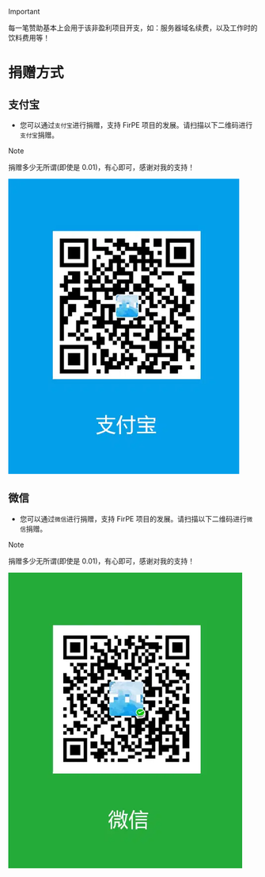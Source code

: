 > [!IMPORTANT]
>
> 每一笔赞助基本上会用于该非盈利项目开支，如：服务器域名续费，以及工作时的饮料费用等！

# 捐赠方式

## 支付宝

- 您可以通过`支付宝`进行捐赠，支持 FirPE 项目的发展。请扫描以下二维码进行`支付宝`捐赠。

> [!NOTE]
>
> 捐赠多少无所谓(即使是 0.01)，有心即可，感谢对我的支持！

![支付宝](./assets/alipay.png)

## 微信

- 您可以通过`微信`进行捐赠，支持 FirPE 项目的发展。请扫描以下二维码进行`微信`捐赠。

> [!NOTE]
>
> 捐赠多少无所谓(即使是 0.01)，有心即可，感谢对我的支持！

![微信](./assets/wechat.png)
